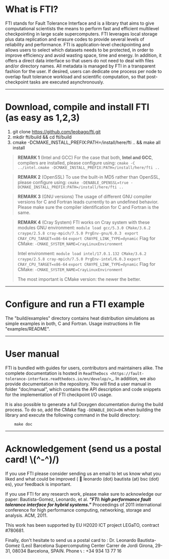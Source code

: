 What is FTI?
===

FTI stands for Fault Tolerance Interface and is a library that aims to give
computational scientists the means to perform fast and efficient multilevel
checkpointing in large scale supercomputers. FTI leverages local storage plus
data replication and erasure codes to provide several levels of reliability and
performance. FTI is application-level checkpointing and allows users to select
which datasets needs to be protected, in order to improve efficiency and avoid
wasting space, time and energy. In addition, it offers a direct data interface
so that users do not need to deal with files and/or directory names.  All
metadata is managed by FTI in a transparent fashion for the user. If desired,
users can dedicate one process per node to overlap fault tolerance workload and
scientific computation, so that post-checkpoint tasks are executed
asynchronously.

---

Download, compile and install FTI (as easy as 1,2,3)
===

 1) git clone https://github.com/leobago/fti.git
 2) mkdir fti/build && cd fti/build
 3) cmake -DCMAKE_INSTALL_PREFIX:PATH=/install/here/fti .. && make all install

> **REMARK 1** (Intel and GCC)
> For the case that both, **Intel and GCC**, compilers are installed, please configure using:
> `cmake -C ../intel.cmake -DCMAKE_INSTALL_PREFIX:PATH=/install/here/fti ..`

> **REMARK 2** (OpenSSL)
> To use the built-in MD5 rather than OpenSSL, please configure using:
> `cmake -DENABLE_OPENSSL=true -DCMAKE_INSTALL_PREFIX:PATH=/install/here/fti ..`

> **REMARK 3** (GNU versions)
> The usage of different GNU compiler versions for C and Fortran leads currently to an undefined behavior. Please make sure the compiler identification for C and Fortran is the same.

> **REMARK 4** (Cray System)
> FTI works on Cray system with these modules
> GNU environment:
> `module load gcc/5.3.0 CMake/3.6.2 craype/2.5.8 cray-mpich/7.5.0 PrgEnv-gnu/6.0.3 `
> `export CRAY_CPU_TARGET=x86-64`
> `export CRAYPE_LINK_TYPE=dynamic`
> Flag for CMake: `-CMAKE_SYSTEM_NAME=CrayLinuxEnvironment`
>
> Intel environment:
> `module load intel/17.0.1.132 CMake/3.6.2 craype/2.5.8 cray-mpich/7.5.0 PrgEnv-intel/6.0.3`
> `export CRAY_CPU_TARGET=x86-64`
> `export CRAYPE_LINK_TYPE=dynamic`
> Flag for CMake: `-CMAKE_SYSTEM_NAME=CrayLinuxEnvironment`
>
> The most important is CMake version: the newer the better.

---

Configure and run a FTI example
===

The "build/examples" directory contains heat distribution simulations as simple
examples in both, C and Fortran. Usage instructions in file "examples/README".

---

User manual
===

FTI is bundled with guides for users, contributors and maintainers alike.
The complete documentation is hosted in `ReadTheDocs <https://fault-tolerance-interface.readthedocs.io/en/develop/>`_.
In addition, we also provide documentation in the repository.
You will find a user manual in folder "doc/manual", which contains the API description and code snippets for the implementation of FTI checkpoint I/O usage.

It is also possible to generate a full Doxygen documentation during the build process.
To do so, add the CMake flag `-DENABLE_DOCU=ON` when building the library and execute the following command in the build directory:
```
    make doc
```

---

Acknowledgement (send us a postal card! \\\(^-^\)/\)
===

If you use FTI please consider sending us an email to let us know what you
liked and what could be improved ( :email: leonardo (dot) bautista (at) bsc (dot) es),
your feedback is important.

If you use FTI for any research work, please make sure to acknowledge our paper:
Bautista-Gomez, Leonardo, et al. ***"FTI: high performance fault tolerance interface
for hybrid systems."*** Proceedings of 2011 international conference for high
performance computing, networking, storage and analysis. ACM, 2011.

This work has been supported by EU H2020 ICT project LEGaTO, contract #780681.

Finally, don't hesitate to send us a postal card to :
Dr. Leonardo Bautista-Gomez (Leo)
Barcelona Supercomputing Center
Carrer de Jordi Girona, 29-31, 08034 Barcelona, SPAIN.
Phone :telephone_receiver: : +34 934 13 77 16
